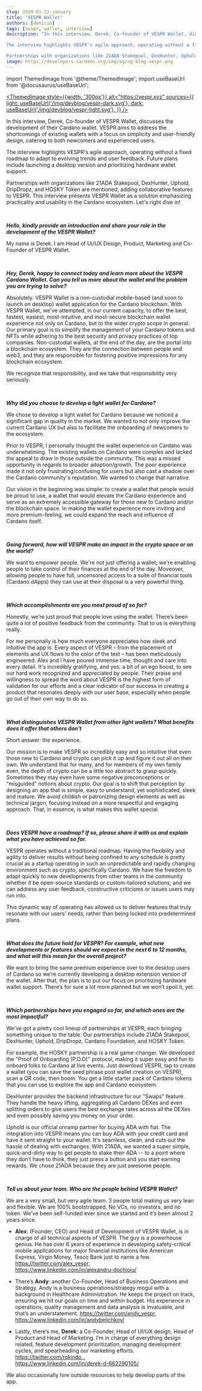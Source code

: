 ```yaml
---
slug: 2024-01-22-january
title: "VESPR Wallet"
authors: [denicio]
tags: [vespr, wallet, interview]
description: "In this interview, Derek, Co-founder of VESPR Wallet, discusses the development of their Cardano wallet. VESPR aims to address the shortcomings of existing wallets with a focus on simplicity and user-friendly design, catering to both newcomers and experienced users.

The interview highlights VESPR's agile approach, operating without a fixed roadmap to adapt to evolving trends and user feedback. Future plans include launching a desktop version and prioritizing hardware wallet support.

Partnerships with organizations like 21ADA Stakepool, DexHunter, Uphold, DripDropz, and HOSKY Token are mentioned, adding collaborative features to VESPR. This interview presents VESPR Wallet as a solution emphasizing practicality and usability in the Cardano ecosystem. Let's dive right in!"
image: https://developers.cardano.org/img/og/og-blog-vespr.png
---
```


import ThemedImage from '@theme/ThemedImage';
import useBaseUrl from '@docusaurus/useBaseUrl';

 [<ThemedImage
style={{width: '300px'}}
alt="https://vespr.xyz"
sources={{
    light: useBaseUrl('/img/devblog/vespr-dark.svg'),
    dark: useBaseUrl('/img/devblog/vespr-light.svg'),
  }}
/>](https://vespr.xyz)

In this interview, Derek, Co-founder of VESPR Wallet, discusses the development of their Cardano wallet. VESPR aims to address the shortcomings of existing wallets with a focus on simplicity and user-friendly design, catering to both newcomers and experienced users.

The interview highlights VESPR's agile approach, operating without a fixed roadmap to adapt to evolving trends and user feedback. Future plans include launching a desktop version and prioritizing hardware wallet support.

Partnerships with organizations like 21ADA Stakepool, DexHunter, Uphold, DripDropz, and HOSKY Token are mentioned, adding collaborative features to VESPR. This interview presents VESPR Wallet as a solution emphasizing practicality and usability in the Cardano ecosystem. Let's right dive in!


<!-- truncate -->
<br />

**_Hello, kindly provide an introduction and share your role in the development of the VESPR Wallet?_**

My name is Derek. I am Head of UI/UX Design, Product, Marketing and Co-Founder of VESPR Wallet.


<br />

**_Hey, Derek, happy to connect today and learn more about the VESPR Cardano Wallet. Can you tell us more about the wallet and the problem you are trying to solve?_**

Absolutely. VESPR Wallet is a non-custodial mobile-based (and soon to launch on desktop) wallet application for the Cardano blockchain. With VESPR Wallet, we've attempted, in our current capacity, to offer the best, fastest, easiest, most-intuitive, and most-secure blockchain wallet experience not only on Cardano, but to the wider crypto scope in general. Our primary goal is to simplify the management of your Cardano tokens and NFTs while adhering to the best security and privacy practices of top companies. Non-custodial wallets, at the end of the day, are the portal into a blockchain ecosystem. They are the connection between people and web3, and they are responsible for fostering positive impressions for any blockchain ecosystem. 

We recognize that responsibility, and we take that responsibility very seriously.


<br />

**_Why did you choose to develop a light wallet for Cardano?_**

We chose to develop a light wallet for Cardano because we noticed a significant gap in quality in the market. We wanted to not only improve the current Cardano UX but also to facilitate the onboarding of newcomers to the ecosystem. 

Prior to VESPR, I personally thought the wallet experience on Cardano was underwhelming. The existing wallets on Cardano were complex and lacked the appeal to draw in those outside the community. This was a missed opportunity in regards to broader adoption/growth.
The poor experience made it not only frustrating/confusing for users but also cast a shadow over the Cardano community's reputation. We wanted to change that narrative.

Our vision in the beginning was simple: to create a wallet that people would be proud to use, a wallet that would elevate the Cardano experience and serve as an extremely accessible gateway for those new to Cardano and/or the blockchain space. In making the wallet experience more inviting and more premium-feeling, we could expand the reach and influence of Cardano itself.


<br />

**_Going forward, how will VESPR make an impact in the crypto space or on the world?_**

We want to empower people. We're not just offering a wallet; we're enabling people to take control of their finances at the end of the day. Moveover, allowing people to have full, uncensored access to a suite of financial tools (Cardano dApps) they can use at their disposal is a very powerful thing.


<br />

**_Which accomplishments are you most proud of so far?_**

Honestly, we’re just proud that people love using the wallet. There’s been quite a lot of positive feedback from the community. That to us is everything really.

For me personally is how much everyone appreciates how sleek and intuitive the app is. Every aspect of VESPR – from the placement of elements and UX flows to the color of the text – has been meticulously engineered. Alex and I have poured immense time, thought and care into every detail. It's incredibly gratifying, and yes, a bit of an ego boost, to see our hard work recognized and appreciated by people. Their praise and willingness to spread the word about VESPR is the highest form of validation for our efforts and a clear indicator of our success in creating a product that resonates deeply with our user base, especially when people go out of their own way to do so.


<br />

**_What distinguishes VESPR Wallet from other light wallets? What benefits does it offer that others don't_**

Short answer: the experience.

Our mission is to make VESPR so incredibly easy and so intuitive that even those new to Cardano and crypto can pick it up and figure it out all on their own. We understand that for many, and for members of my own family even, the depth of crypto can be a little too abstract to grasp quickly. Sometimes they may even have some negative preconceptions or “misguided” notions about crypto. Our goal is to shift that perception by designing an app that is simple, easy to understand, yet sophisticated, sleek and mature. We avoid childish or patronizing design elements as well as technical jargon, focusing instead on a more respectful and engaging approach. That, in essence, is what makes this wallet special.


<br />

**_Does VESPR have a roadmap? If so, please share it with us and explain what you have achieved so far._**

VESPR operates without a traditional roadmap. Having the flexibility and agility to deliver results without being confined to any schedule is pretty crucial as a startup operating in such an unpredictable and rapidly changing environment such as crypto, specifically Cardano. We have the freedom to adapt quickly to new developments from other teams in the community whether it be open-source standards or custom-tailored solutions, and we can address any user feedback, constructive criticisms or issues users may run into. 

This dynamic way of operating has allowed us to deliver features that truly resonate with our users' needs, rather than being locked into predetermined plans.


<br />

**_What does the future hold for VESPR? For example, what new developments or features should we expect in the next 6 to 12 months, and what will this mean for the overall project?_**

We want to bring the same premium experience over to the desktop users of Cardano so we’re currently developing a desktop extension version of the wallet. After that, the plan is to put our focus on prioritizing hardware wallet support. There’s for sure a lot more planned but we won’t spoil it, yet.


<br />

**_Which partnerships have you engaged so far, and which ones are the most impactful?_**

We've got a pretty cool lineup of partnerships at VESPR, each bringing something unique to the table. Our partnerships include 21ADA Stakepool, DexHunter, Uphold, DripDropz, Cardano Foundation, and HOSKY Token. 

For example, the HOSKY partnership is a real game-changer. We developed the "Proof of Onboarding (P.O.O)" protocol, making it super easy and fun to onboard folks to Cardano at live events. Just download VESPR, tap to create a wallet (you can save the seed phrase post wallet creation on VESPR), scan a QR code, then boom. You get a little starter pack of Cardano tokens that you can use to explore the app and Cardano ecosystem.

DexHunter provides the backend infrastructure for our "Swaps" feature. They handle the heavy lifting, aggregating all Cardano DEXes and even splitting orders to give users the best exchange rates across all the DEXes and even possibly saving you money on your order.

Uphold is our official onramp partner for buying ADA with fiat. The integration into VESPR means you can buy ADA with your credit card and have it sent straight to your wallet. It's seamless, clean, and cuts out the hassle of dealing with exchanges.
With 21ADA, we wanted a super simple, quick-and-dirty way to get people to stake their ADA -- to a point where they don’t have to think, they just press a button and you start earning rewards. We chose 21ADA because they are just awesome people.


<br />

**_Tell us about your team. Who are the people behind VESPR Wallet?_**

We are a very small, but very agile team. 3 people total making us very lean and flexible. We are 100% bootstrapped. No VCs, no investors, and no token. We’ve been self-funded ever since we started and it’s been almost 2 years since.

- **Alex**: (Founder, CEO) and Head of Development of VESPR Wallet, is in charge of all technical aspects of VESPR. The guy is a powerhouse genius. He has over 6 years of experience in developing safety-critical mobile applications for major financial institutions like American Express, Virgin Money, Tesco Bank just to name a few.
https://twitter.com/alex_vespr,   
https://www.linkedin.com/in/alexandru-dochioiu/

- There’s **Andy**: another Co-Founder, Head of Business Operations and Strategy. Andy is a business operations/strategy mogul with a background in Healthcare Administration. He keeps the project on track, ensuring we hit our goals on time and within budget. His experience in operations, quality management and data analysis is invaluable, and that’s an understatement.
https://twitter.com/andy_vespr,   
https://www.linkedin.com/in/andybelichkov/

- Lastly, there’s me, **Derek**: a Co-Founder, Head of UI/UX design, Head of Product and Head of Marketing. I’m in charge of everything design related, feature development prioritization, managing development cycles, and spearheading our marketing efforts. https://twitter.com/rokindo_,   
https://www.linkedin.com/in/derek-d-662290105/ 

We also occasionally hire outside resources to help develop parts of the app.
